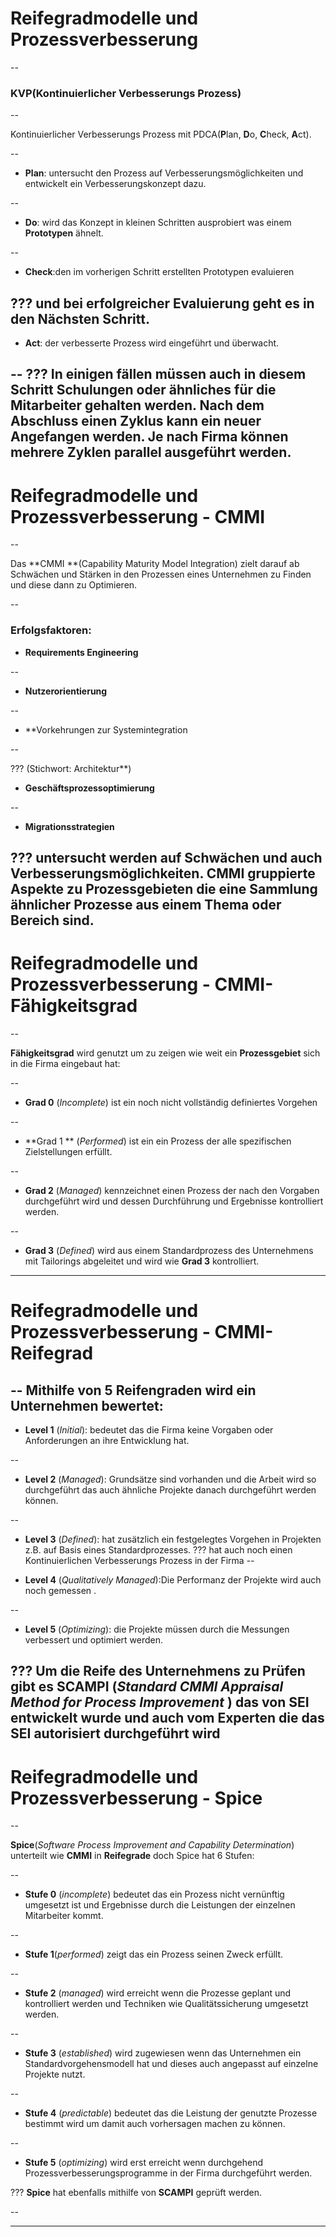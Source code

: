 # Reifegradmodelle und Prozessverbesserung

--

### KVP(Kontinuierlicher Verbesserungs Prozess)

--

Kontinuierlicher Verbesserungs Prozess mit PDCA(**P**lan, **D**o, **C**heck, **A**ct).

--

* **Plan**: untersucht den Prozess auf Verbesserungsmöglichkeiten und entwickelt ein Verbesserungskonzept dazu. 

--

* **Do**: wird das Konzept in kleinen Schritten ausprobiert was einem **Prototypen** ähnelt.

--

* **Check**:den im vorherigen Schritt erstellten Prototypen evaluieren 

???
und bei erfolgreicher Evaluierung geht es in den Nächsten Schritt. 
--

* **Act**: der verbesserte Prozess wird eingeführt und überwacht.

--
???
In einigen fällen müssen auch in diesem Schritt Schulungen oder ähnliches für die Mitarbeiter gehalten werden. 
Nach dem Abschluss einen **Zyklus** kann ein neuer Angefangen werden. Je nach Firma können mehrere **Zyklen** parallel ausgeführt werden.
---

# Reifegradmodelle und Prozessverbesserung - CMMI

--

Das **CMMI **(Capability Maturity Model Integration) zielt darauf ab Schwächen und Stärken in den Prozessen eines Unternehmen zu Finden und diese dann zu Optimieren.

--

### Erfolgsfaktoren:

* **Requirements Engineering**

--

* **Nutzerorientierung**

--

* **Vorkehrungen zur Systemintegration

--

???
(Stichwort: Architektur**)
* **Geschäftsprozessoptimierung**

--

* **Migrationsstrategien**

???
untersucht werden auf Schwächen und auch Verbesserungsmöglichkeiten. **CMMI** gruppierte Aspekte zu Prozessgebieten die eine Sammlung ähnlicher Prozesse aus einem Thema oder Bereich sind.
---

# Reifegradmodelle und Prozessverbesserung - CMMI-Fähigkeitsgrad

--

**Fähigkeitsgrad** wird genutzt um zu zeigen wie weit ein **Prozessgebiet** sich in die Firma eingebaut hat:

--

* **Grad 0** (*Incomplete*) ist ein noch nicht vollständig definiertes Vorgehen

--

* **Grad 1 ** (*Performed*) ist ein ein Prozess der alle spezifischen Zielstellungen erfüllt.

--

* **Grad 2** (*Managed*) kennzeichnet einen Prozess der nach den Vorgaben durchgeführt wird und dessen Durchführung und Ergebnisse kontrolliert werden.

--

* **Grad 3** (*Defined*) wird aus einem Standardprozess des Unternehmens mit Tailorings abgeleitet und wird wie **Grad 3** kontrolliert.

---

# Reifegradmodelle und Prozessverbesserung - CMMI-Reifegrad

--
Mithilfe von 5 **Reifengraden** wird ein Unternehmen bewertet:
--

* **Level 1** (*Initial*): bedeutet das die Firma keine Vorgaben oder Anforderungen an ihre Entwicklung hat.

--

* **Level 2** (*Managed*): Grundsätze sind vorhanden und die Arbeit wird so durchgeführt das auch ähnliche Projekte danach durchgeführt werden können.

--

* **Level 3** (*Defined*): hat zusätzlich ein festgelegtes Vorgehen in Projekten z.B. auf Basis eines Standardprozesses.
???
hat auch noch einen Kontinuierlichen Verbesserungs Prozess in der Firma
--

* **Level 4** (*Qualitatively Managed*):Die Performanz der Projekte wird auch noch gemessen .

--

* **Level 5** (*Optimizing*): die Projekte müssen durch die Messungen verbessert und optimiert werden.

???
Um die Reife des Unternehmens zu Prüfen gibt es **SCAMPI** (*Standard CMMI Appraisal Method*
*for Process Improvement* ) das von **SEI** entwickelt wurde und auch vom Experten die das **SEI** autorisiert durchgeführt wird
---


# Reifegradmodelle und Prozessverbesserung - Spice

--

**Spice**(*Software Process Improvement and Capability Determination*) unterteilt wie **CMMI** in **Reifegrade** doch Spice hat 6 Stufen:

--

* **Stufe 0** (*incomplete*) bedeutet das ein Prozess nicht vernünftig umgesetzt ist und Ergebnisse durch die Leistungen der einzelnen Mitarbeiter kommt.

--

* **Stufe 1**(*performed*) zeigt das ein Prozess seinen Zweck erfüllt.

--

* **Stufe 2** (*managed*) wird erreicht wenn die Prozesse geplant und kontrolliert werden und Techniken wie Qualitätssicherung umgesetzt werden. 

--

* **Stufe 3** (*established*) wird zugewiesen wenn das Unternehmen ein Standardvorgehensmodell hat und dieses auch angepasst auf einzelne Projekte nutzt.

--

* **Stufe 4** (*predictable*) bedeutet das die Leistung der genutzte Prozesse bestimmt wird um damit auch vorhersagen machen zu können.

--

* **Stufe 5** (*optimizing*) wird erst erreicht wenn durchgehend Prozessverbesserungsprogramme in der Firma durchgeführt werden.

???
**Spice** hat ebenfalls mithilfe von **SCAMPI** geprüft werden.

--

---
